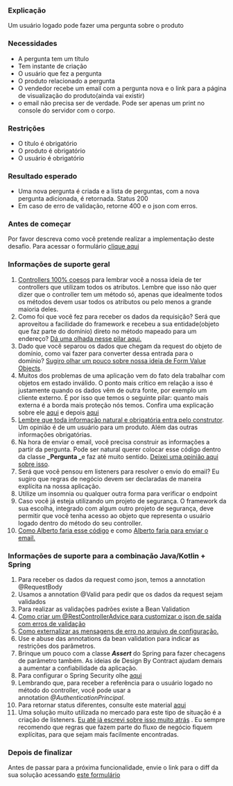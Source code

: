 ### **Explicação**

Um usuário logado pode fazer uma pergunta sobre o produto

### Necessidades

*   A pergunta tem um título
*   Tem instante de criação
*   O usuário que fez a pergunta
*   O produto relacionado a pergunta
*   O vendedor recebe um email com a pergunta nova e o link para a página de visualização do produto(ainda vai existir)
*   o email não precisa ser de verdade. Pode ser apenas um print no console do servidor com o corpo.

### Restrições

*   O título é obrigatório
*   O produto é obrigatório
*   O usuário é obrigatório

### Resultado esperado

*   Uma nova pergunta é criada e a lista de perguntas, com a nova pergunta adicionada, é retornada. Status 200
*   Em caso de erro de validação, retorne 400 e o json com erros.

### Antes de começar

Por favor descreva como você pretende realizar a implementação deste desafio. Para acessar o formulário [clique aqui](https://forms.gle/fd5KpTFcxALVJuW68)

### Informações de suporte geral

1.  [Controllers 100% coesos](https://youtu.be/NNKG2TFctfo) para lembrar você a nossa ideia de ter controllers que utilizam todos os atributos. Lembre que isso não quer dizer que o controller tem um método só, apenas que idealmente todos os métodos devem usar todos os atributos ou pelo menos a grande maioria deles.
2.  Como foi que você fez para receber os dados da requisição? Será que aproveitou a facilidade do framework e recebeu a sua entidade(objeto que faz parte do domínio) direto no método mapeado para um endereço? [Dá uma olhada nesse pilar aqui.](https://youtu.be/AzyHKZwNg1A)
3.  Dado que você separou os dados que chegam da request do objeto de domínio, como vai fazer para converter dessa entrada para o domínio? [Sugiro olhar um pouco sobre nossa ideia de Form Value Objects](https://youtu.be/kzjSxBDQXp8).
4.  Muitos dos problemas de uma aplicação vem do fato dela trabalhar com objetos em estado inválido. O ponto mais crítico em relação a isso é justamente quando os dados vêm de outra fonte, por exemplo um cliente externo. É por isso que temos o seguinte pilar: quanto mais externa é a borda mais proteção nós temos. Confira uma explicação sobre ele [aqui](https://youtu.be/XPXOhvrJT1w) e depois [aqui](https://youtu.be/kkKqo80whqo)
5.  [Lembre que toda informação natural e obrigatória entra pelo construtor](https://youtu.be/NoKjl0xMt6w). Um opinião é de um usuário para um produto. Além das outras informações obrigatórias. 
6.  Na hora de enviar o email, você precisa construir as informações a partir da pergunta. Pode ser natural querer colocar esse código dentro da classe **_Pergunta _**​​e faz até muito sentido. [Deixei uma opinião aqui sobre isso](https://youtu.be/iyM12hm0Jig).
7.  Será que você pensou em listeners para resolver o envio do email? Eu sugiro que regras de negócio devem ser declaradas de maneira explícita na nossa aplicação. 
8.  Utilize um insomnia ou qualquer outra forma para verificar o endpoint
10.  Caso você já esteja utilizando um projeto de segurança. O framework da sua escolha, integrado com algum outro projeto de segurança, deve permitir que você tenha acesso ao objeto que representa o usuário logado dentro do método do seu controller. 
11.  [Como Alberto faria esse código](https://youtu.be/-twyU9WPq8w) e como [Alberto faria para enviar o email.](https://youtu.be/5xOEBFlEHik) 

### Informações de suporte para a combinação Java/Kotlin + Spring​

1.  Para receber os dados da request como json, temos a annotation @RequestBody
2.  Usamos a annotation @Valid para pedir que os dados da request sejam validados
3.  Para realizar as validações padrões existe a Bean Validation
4.  [Como criar um @RestControllerAdvice para customizar o json de saída com erros de validação](https://youtu.be/H6aM-4RaRrE)
5.  [Como externalizar as mensagens de erro no arquivo de configuração.](https://youtu.be/FO4HnZNCvoo)
6.  Use e abuse das annotations da bean validation para indicar as restrições dos parâmetros. 
7.  Brinque um pouco com a classe **_Assert_**​ ​do Spring para fazer checagens de parâmetro também. As ideias de Design By Contract ajudam demais a aumentar a confiabilidade da aplicação.
8.  Para configurar o Spring Security olhe [aqui](https://youtu.be/0I--CLsqC7w)
9.  Lembrando que, para receber a referência para o usuário logado no método do controller, você pode usar a annotation _@AuthenticationPrincipal_​.
10.  Para retornar status diferentes, consulte este material [aqui](https://youtu.be/CWe1yokaPf4)
11.  Uma solução muito utilizada no mercado para este tipo de situação é a criação de listeners. [Eu até já escrevi sobre isso muito atrás](https://domineospring.wordpress.com/2015/06/08/lidando-com-eventos-dentro-do-spring/) . Eu sempre recomendo que regras que fazem parte do fluxo de negócio fiquem explícitas, para que sejam mais facilmente encontradas.

### Depois de finalizar

Antes de passar para a próxima funcionalidade, envie o link para o diff da sua solução acessando [este formulário](https://forms.gle/HdPxdRk5XFTZXEie9)
